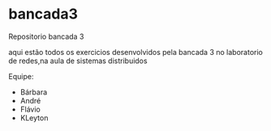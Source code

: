bancada3
========

Repositorio bancada 3

aqui estão todos os exercicios desenvolvidos pela bancada 3 no laboratorio de redes,na aula de sistemas distribuidos

Equipe:

- Bárbara
- André 
- Flávio
- KLeyton
